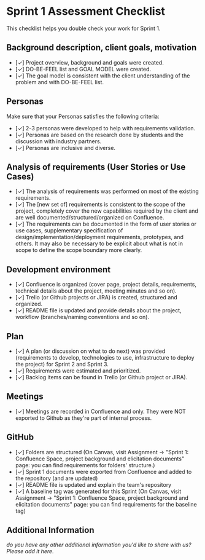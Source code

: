 # Sprint 1 Assessment Checklist
This checklist helps you double check your work for Sprint 1. 


## Background description, client goals, motivation
- [✓] Project overview, background and goals were created.
- [✓] DO-BE-FEEL list and GOAL MODEL were created. 
- [✓] The goal model is consistent with the client understanding of the problem and with DO-BE-FEEL list.


## Personas
Make sure that your Personas satisfies the following criteria:

- [✓] 2-3 personas were developed to help with requirements validation.
- [✓] Personas are based on the research done by students and the discussion with industry partners.
- [✓] Personas are inclusive and diverse.


## Analysis of requirements (User Stories or Use Cases)

- [✓] The analysis of requirements was performed on most of the existing requirements. 
- [✓] The [new set of] requirements is consistent to the scope of the project, completely cover the new capabilities required by the client and are well documented/structured/organized on Confluence.
- [✓] The requirements can be documented in the form of user stories or use cases, supplementary specification of design/implementation/deployment requirements, prototypes, and others. It may also be necessary to be explicit about what is not in scope to define the scope boundary more clearly.

## Development environment

- [✓] Confluence is organized (cover page, project details, requirements, technical details about the project, meeting minutes and so on). 
- [✓] Trello (or Github projects or JIRA) is created, structured and organized. 
- [✓] README file is updated and provide details about the project, workflow (branches/naming conventions and so on).

## Plan

- [✓] A plan (or discussion on what to do next) was provided (requirements to develop, technologies to use, infrastructure to deploy the project) for Sprint 2 and Sprint 3. 
- [✓] Requirements were estimated and prioritized.
- [✓] Backlog items can be found in Trello (or Github project or JIRA).


## Meetings

- [✓] Meetings are recorded in Confluence and only. They were NOT exported to Github as they're part of internal process.


## GitHub 

- [✓] Folders are structured (On Canvas, visit Assignment -> "Sprint 1: Confluence Space, project background and elicitation documents" page: you can find requirements for folders' structure.)
- [✓] Sprint 1 documents were exported from Confluence and added to the repository (and are updated)
- [✓] README file is updated and explain the team's repository
- [✓] A baseline tag was generated for this Sprint (On Canvas, visit Assignment -> "Sprint 1: Confluence Space, project background and elicitation documents" page: you can find requirements for the baseline tag)

## Additional Information

*do you have any other additional information you'd like to share with us? Please add it here.*
